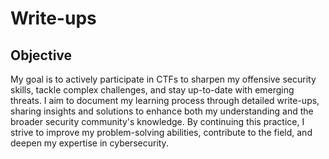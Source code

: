 # Write-ups

## Objective
My goal is to actively participate in CTFs to sharpen my offensive security skills, tackle complex challenges, and stay up-to-date with emerging threats. I aim to document my learning process through detailed write-ups, sharing insights and solutions to enhance both my understanding and the broader security community's knowledge. By continuing this practice, I strive to improve my problem-solving abilities, contribute to the field, and deepen my expertise in cybersecurity.
